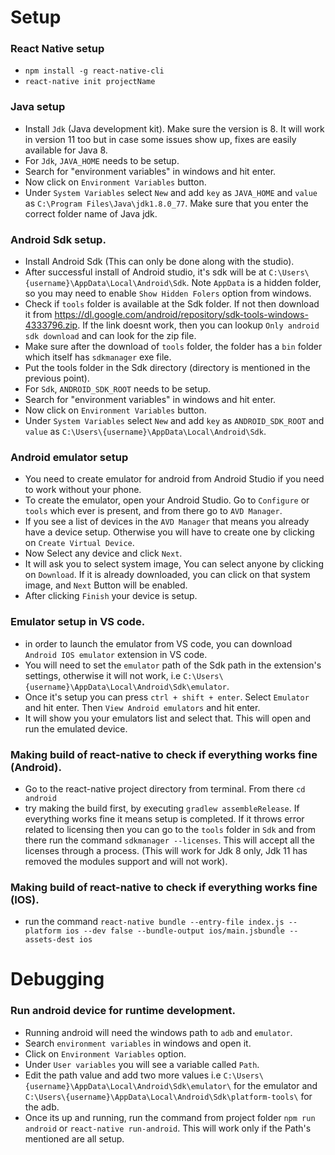 # Setup

### React Native setup

* `npm install -g react-native-cli`
* `react-native init projectName`


### Java setup

* Install `Jdk` (Java development kit). Make sure the version is 8. It will work in version 11 too but in case some issues show up, fixes are easily available for Java 8.
* For `Jdk`, `JAVA_HOME` needs to be setup.
* Search for "environment variables" in windows and hit enter.
* Now click on `Environment Variables` button.
* Under `System Variables` select `New` and add `key` as `JAVA_HOME` and `value` as `C:\Program Files\Java\jdk1.8.0_77`. Make sure that you enter the correct folder name of Java jdk.


### Android Sdk setup.

* Install Android Sdk (This can only be done along with the studio).
* After successful install of Android studio, it's sdk will be at `C:\Users\{username}\AppData\Local\Android\Sdk`. Note `AppData` is a hidden folder, so you may need to enable `Show Hidden Folers` option from windows.
* Check if `tools` folder is available at the Sdk folder. If not then download it from <https://dl.google.com/android/repository/sdk-tools-windows-4333796.zip>. If the link doesnt work, then you can lookup `Only android sdk download` and can look for the zip file.
* Make sure after the download of `tools` folder, the folder has a `bin` folder which itself has `sdkmanager` exe file.
* Put the tools folder in the Sdk directory (directory is mentioned in the previous point).
* For `Sdk`, `ANDROID_SDK_ROOT` needs to be setup.
* Search for "environment variables" in windows and hit enter.
* Now click on `Environment Variables` button.
* Under `System Variables` select `New` and add `key` as `ANDROID_SDK_ROOT` and `value` as `C:\Users\{username}\AppData\Local\Android\Sdk`.


### Android emulator setup

* You need to create emulator for android from Android Studio if you need to work without your phone.
* To create the emulator, open your Android Studio. Go to `Configure` or `tools` which ever is present, and from there go to `AVD Manager`.
* If you see a list of devices in the `AVD Manager` that means you already have a device setup. Otherwise you will have to create one by clicking on `Create Virtual Device`.
* Now Select any device and click `Next`.
* It will ask you to select system image, You can select anyone by clicking on `Download`. If it is already downloaded, you can click on that system image, and `Next` Button will be enabled.
* After clicking `Finish` your device is setup.


### Emulator setup in VS code.

* in order to launch the emulator from VS code, you can download `Android IOS emulator` extension in VS code.
* You will need to set the `emulator` path of the Sdk path in the extension's settings, otherwise it will not work, i.e `C:\Users\{username}\AppData\Local\Android\Sdk\emulator`.
* Once it's setup you can press `ctrl + shift + enter`. Select `Emulator` and hit enter. Then `View Android emulators` and hit enter.
* It will show you your emulators list and select that. This will open and run the emulated device.


### Making build of react-native to check if everything works fine (Android).

* Go to the react-native project directory from terminal. From there `cd android`
* try making the build first, by executing `gradlew assembleRelease`. If everything works fine it means setup is completed. If it throws error related to licensing then you can go to the `tools` folder in `Sdk` and from there run the command `sdkmanager --licenses`. This will accept all the licenses through a process. (This will work for Jdk 8 only, Jdk 11 has removed the modules support and will not work).



### Making build of react-native to check if everything works fine (IOS).
- run the command `react-native bundle --entry-file index.js --platform ios --dev false --bundle-output ios/main.jsbundle --assets-dest ios`

# Debugging

### Run android device for runtime development.
* Running android will need the windows path to `adb` and `emulator`.
* Search `environment variables` in windows and open it.
* Click on `Environment Variables` option.
* Under `User variables` you will see a variable called `Path`.
* Edit the path value and add two more values i.e `C:\Users\{username}\AppData\Local\Android\Sdk\emulator\` for the emulator and `C:\Users\{username}\AppData\Local\Android\Sdk\platform-tools\` for the adb.
* Once its up and running, run the command from project folder `npm run android` or `react-native run-android`. This will work only if the Path's mentioned are all setup.